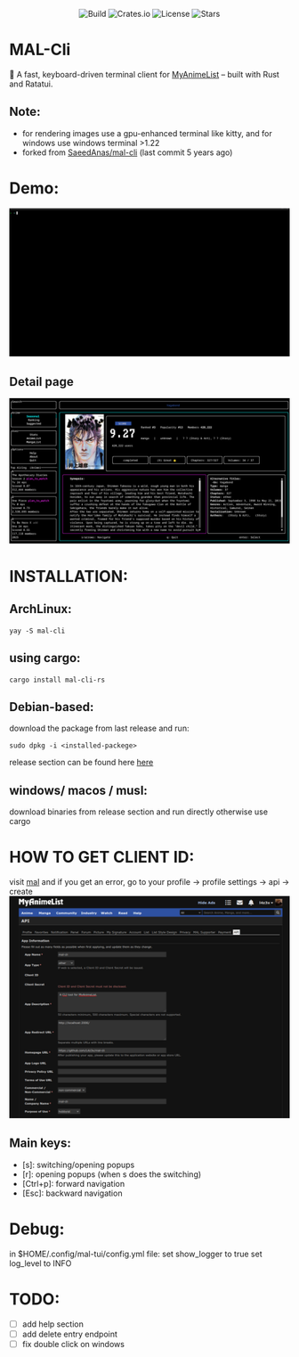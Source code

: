 <div align="center">

![Build](https://img.shields.io/github/actions/workflow/status/L4z3x/mal-tui/rust.yml) ![Crates.io](https://img.shields.io/crates/v/mal-cli-rs) ![License](https://img.shields.io/github/license/L4z3x/mal-tui) ![Stars](https://img.shields.io/github/stars/L4z3x/mal-tui?style=social)

</div>

# MAL-Cli
🎌 A fast, keyboard-driven terminal client for  [MyAnimeList](https://myanimelist.net/)  – built with Rust and Ratatui.


## Note:
  - for rendering images use a gpu-enhanced terminal like kitty, and for windows use windows terminal >1.22 
  - forked from [SaeedAnas/mal-cli](https://github.com/SaeedAnas/mal-cli) (last commit 5 years ago)

# Demo:
<div align="center">

![gif](./assets/demo.gif)

</div>

## Detail page

<div align="center">

![detail](./assets/mal-tui-manga-details-page.png)

</div>

# INSTALLATION:
## ArchLinux:
  ```
  yay -S mal-cli
  ```

## using cargo:
  ```
  cargo install mal-cli-rs
  ```

## Debian-based:
  download the package from last release and run:
  ```
  sudo dpkg -i <installed-packege>
  ```
  release section can be found here [here](https://github.com/L4z3x/mal-cli/releases/)

## windows/ macos / musl:
  download binaries from release section and run directly otherwise use cargo
##
# HOW TO GET CLIENT ID:
  visit [mal](https://myanimelist.net/apiconfig/create)
  and if you get an error, go to your profile -> profile settings -> api -> create
  ![image](./assets/mal-client-id-page.png)
  

## Main keys:
  - [s]: switching/opening popups
  - [r]: opening popups (when s does the switching)
  - [Ctrl+p]: forward navigation
  - [Esc]: backward navigation
  


# Debug:
in $HOME/.config/mal-tui/config.yml file:
   set show_logger to true
   set log_level to INFO

# TODO:
- [ ] add help section
- [ ] add delete entry endpoint
- [ ] fix double click on windows
